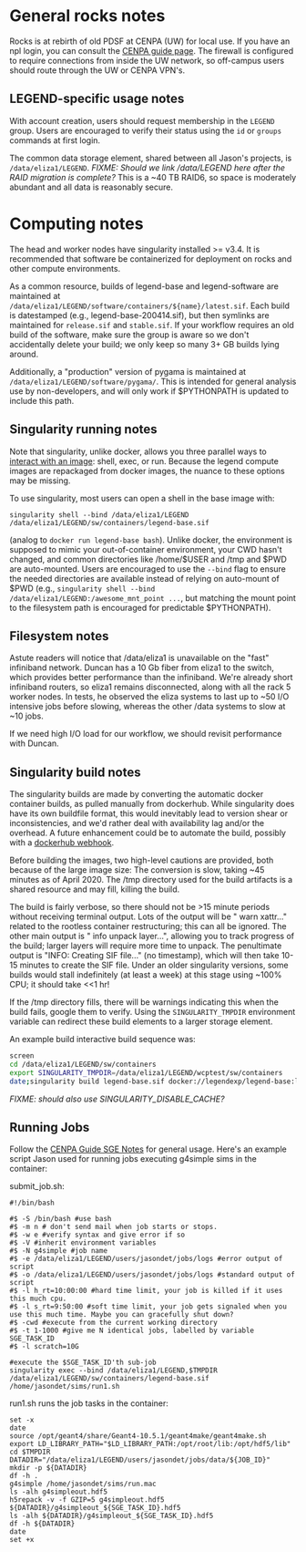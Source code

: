 # General rocks notes
Rocks is at rebirth of old PDSF at CENPA (UW) for local use.
If you have an npl login, you can consult the [CENPA guide page](https://cenpa.npl.washington.edu/display/CENPA/Introduction).
The firewall is configured to require connections from inside the UW network, so off-campus users should route through the UW or CENPA VPN's.

## LEGEND-specific usage notes
With account creation, users should request membership in the `LEGEND` group.
Users are encouraged to verify their status using the `id` or `groups` commands at first login.

The common data storage element, shared between all Jason's projects, is `/data/eliza1/LEGEND`.
_FIXME: Should we link /data/LEGEND here after the RAID migration is complete?_
This is a ~40 TB RAID6, so space is moderately abundant and all data is reasonably secure.

# Computing notes
The head and worker nodes have singularity installed >= v3.4.
It is recommended that software be containerized for deployment on rocks and other compute environments.

As a common resource, builds of legend-base and legend-software are maintained at `/data/eliza1/LEGEND/software/containers/${name}/latest.sif`.
Each build is datestamped (e.g., legend-base-200414.sif), but then symlinks are maintained for `release.sif` and `stable.sif`.
If your workflow requires an old build of the software, make sure the group is aware so we don't accidentally delete your build; we only keep so many 3+ GB builds lying around.

Additionally, a "production" version of pygama is maintained at `/data/eliza1/LEGEND/software/pygama/`.
This is intended for general analysis use by non-developers, and will only work if $PYTHONPATH is updated to include this path.

## Singularity running notes
Note that singularity, unlike docker, allows you three parallel ways to [interact with an image](https://sylabs.io/guides/3.0/user-guide/quick_start.html#interact-with-images): shell, exec, or run.
Because the legend compute images are repackaged from docker images, the nuance to these options may be missing.

To use singularity, most users can open a shell in the base image with:

`singularity shell --bind /data/eliza1/LEGEND /data/eliza1/LEGEND/sw/containers/legend-base.sif`

(analog to `docker run legend-base bash`).
Unlike docker, the environment is supposed to mimic your out-of-container environment, your CWD hasn't changed, and common directories like /home/$USER and /tmp and $PWD are auto-mounted.
Users are encouraged to use the `--bind` flag to ensure the needed directories are available instead of relying on auto-mount of $PWD (e.g., `singularity shell --bind /data/eliza1/LEGEND:/awesome_mnt_point ...`, but matching the mount point to the filesystem path is encouraged for predictable $PYTHONPATH).

## Filesystem notes
Astute readers will notice that /data/eliza1 is unavailable on the "fast" infiniband network.
Duncan has a 10 Gb fiber from eliza1 to the switch, which provides better performance than the infiniband.
We're already short infiniband routers, so eliza1 remains disconnected, along with all the rack 5 worker nodes.
In tests, he observed the eliza systems to last up to ~50 I/O intensive jobs before slowing, whereas the other /data systems to slow at ~10 jobs.

If we need high I/O load for our workflow, we should revisit performance with Duncan.

## Singularity build notes
The singularity builds are made by converting the automatic docker container builds, as pulled manually from dockerhub.
While singularity does have its own buildfile format, this would inevitably lead to version shear or inconsistencies, and we'd rather deal with availability lag and/or the overhead.
A future enhancement could be to automate the build, possibly with a [dockerhub webhook](https://docs.docker.com/docker-hub/webhooks/).

Before building the images, two high-level cautions are provided, both because of the large image size:
The conversion is slow, taking ~45 minutes as of April 2020.
The /tmp directory used for the build artifacts is a shared resource and may fill, killing the build.

The build is fairly verbose, so there should not be >15 minute periods without receiving terminal output.
Lots of the output will be "<timestamp> warn xattr..." related to the rootless container restructuring; this can all be ignored.
The other main output is "<timestamp> info unpack layer...", allowing you to track progress of the build; larger layers will require more time to unpack.
The penultimate output is "INFO:    Creating SIF file..." (no timestamp), which will then take 10-15 minutes to create the SIF file.
Under an older singularity versions, some builds would stall indefinitely (at least a week) at this stage using ~100% CPU; it should take <<1 hr!

If the /tmp directory fills, there will be warnings indicating this when the build fails, google them to verify.
Using the `SINGULARITY_TMPDIR` environment variable can redirect these build elements to a larger storage element.

An example build interactive build sequence was:
```bash
screen
cd /data/eliza1/LEGEND/sw/containers
export SINGULARITY_TMPDIR=/data/eliza1/LEGEND/wcptest/sw/containers
date;singularity build legend-base.sif docker://legendexp/legend-base:latest;date
```
*FIXME: should also use SINGULARITY_DISABLE_CACHE?*

## Running Jobs

Follow the [CENPA Guide SGE Notes](https://cenpa.npl.washington.edu/display/CENPA/sge) for general usage. Here's an example script Jason used for running jobs executing g4simple sims in the container:

submit_job.sh:
```
#!/bin/bash

#$ -S /bin/bash #use bash
#$ -m n # don't send mail when job starts or stops.
#$ -w e #verify syntax and give error if so
#$ -V #inherit environment variables
#$ -N g4simple #job name
#$ -e /data/eliza1/LEGEND/users/jasondet/jobs/logs #error output of script
#$ -o /data/eliza1/LEGEND/users/jasondet/jobs/logs #standard output of script
#$ -l h_rt=10:00:00 #hard time limit, your job is killed if it uses this much cpu.
#$ -l s_rt=9:50:00 #soft time limit, your job gets signaled when you use this much time. Maybe you can gracefully shut down?
#$ -cwd #execute from the current working directory
#$ -t 1-1000 #give me N identical jobs, labelled by variable SGE_TASK_ID
#$ -l scratch=10G

#execute the $SGE_TASK_ID'th sub-job
singularity exec --bind /data/eliza1/LEGEND,$TMPDIR /data/eliza1/LEGEND/sw/containers/legend-base.sif /home/jasondet/sims/run1.sh
```

run1.sh runs the job tasks in the container:
```
set -x
date
source /opt/geant4/share/Geant4-10.5.1/geant4make/geant4make.sh
export LD_LIBRARY_PATH="$LD_LIBRARY_PATH:/opt/root/lib:/opt/hdf5/lib"
cd $TMPDIR
DATADIR="/data/eliza1/LEGEND/users/jasondet/jobs/data/${JOB_ID}"
mkdir -p ${DATADIR}
df -h .
g4simple /home/jasondet/sims/run.mac
ls -alh g4simpleout.hdf5
h5repack -v -f GZIP=5 g4simpleout.hdf5 ${DATADIR}/g4simpleout_${SGE_TASK_ID}.hdf5
ls -alh ${DATADIR}/g4simpleout_${SGE_TASK_ID}.hdf5
df -h ${DATADIR}
date
set +x
```
